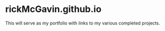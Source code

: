 # rickMcGavin.github.io

This will serve as my portfolio with links to my various completed projects.
